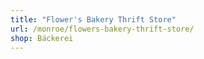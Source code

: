 ```yaml
---
title: "Flower's Bakery Thrift Store"
url: /monroe/flowers-bakery-thrift-store/
shop: Bäckerei
---
```

